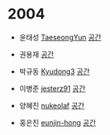 # 2004

- 윤태성 [TaeseongYun](https://github.com/TaeseongYun)
[공간](https://github.com/StudyFork/GoogryAndroidArchitectureStudy/tree/master/2004/taeseongyun)

- 권용재 [](https://github.com/)
[공간](https://github.com/StudyFork/GoogryAndroidArchitectureStudy/tree/master/2004/)

- 박규동 [Kyudong3](https://github.com/Kyudong3)
[공간](https://github.com/StudyFork/GoogryAndroidArchitectureStudy/tree/master/2004/kyudong3)

- 이병준 [jesterz91](https://github.com/jesterz91)
[공간](https://github.com/StudyFork/GoogryAndroidArchitectureStudy/tree/master/2004/jesterz91)

- 양혜진 [nukeolaf](https://github.com/nukeolaf)
[공간](https://github.com/StudyFork/GoogryAndroidArchitectureStudy/tree/master/2004/nukeolaf)

- 홍은진 [eunjin-hong](https://github.com/eunjin-hong)
[공간](https://github.com/StudyFork/GoogryAndroidArchitectureStudy/tree/master/2004/eunjin-hong)
